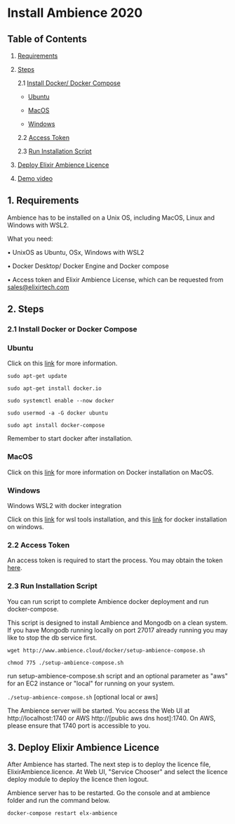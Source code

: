 
# Install Ambience 2020

## Table of Contents

1. [Requirements](#1-requirements)
2. [Steps](#2-steps)

   2.1 [Install Docker/ Docker Compose](#21-install-docker-or-docker-compose)
   
      * [Ubuntu](#ubuntu)
      
      * [MacOS](#macos)

      * [Windows](#windows)

   2.2 [Access Token](#22-access-token)

   2.3 [Run Installation Script](#23-run-installation-script)

3. [Deploy Elixir Ambience Licence](#3-deploy-elixir-ambience-license)
4. [Demo video](#4-demo-video)

## 1. Requirements

Ambience has to be installed on a Unix OS, including MacOS, Linux and Windows with WSL2.


What you need:

• UnixOS as Ubuntu, OSx, Windows with WSL2

• Docker Desktop/ Docker Engine and Docker compose

• Access token and Elixir Ambience License, which can be requested from sales@elixirtech.com


## 2. Steps

### 2.1 Install Docker or Docker Compose

###  Ubuntu

Click on this [link](https://linuxconfig.org/how-to-install-docker-on-ubuntu-20-04-lts-focal-fossa) for more information.

`sudo apt-get update`

`sudo apt-get install docker.io`

`sudo systemctl enable --now docker`

`sudo usermod -a -G docker ubuntu`

`sudo apt install docker-compose`

Remember to start docker after installation.


###  MacOS

Click on this [link](https://docs.docker.com/docker-for-mac/install/) for more information on Docker installation on MacOS.


###  Windows

Windows WSL2 with docker integration

Click on this [link](https://docs.microsoft.com/en-us/windows/wsl/tutorials/wsl-containers) for wsl tools installation, and this [link](https://docs.docker.com/docker-for-windows/install/) for docker installation on windows.


### 2.2 Access Token

An access token is required to start the process. You may obtain the token [here](https://drive.google.com/file/d/100cjveaPgcUAZJ5gL8j_aFHcm_PHmau1/view?usp=sharing).


### 2.3 Run Installation Script


 You can run script to complete Ambience docker deployment and run docker-compose.

 This script is designed to install Ambience and Mongodb on a clean system. If you have Mongodb running locally on port 27017 already running you may like to stop the db service first.

`wget http://www.ambience.cloud/docker/setup-ambience-compose.sh`

`chmod 775 ./setup-ambience-compose.sh`

run setup-ambience-compose.sh script and an optional parameter as "aws" for an EC2 instance or "local" for running on your system.

`./setup-ambience-compose.sh` [optional local or aws]

The Ambience server will be started. You access the Web UI at http://localhost:1740 or AWS http://[public aws dns host]:1740. On AWS, please ensure that 1740 port is accessible to you.


## 3. Deploy Elixir Ambience Licence


After Ambience has started. The next step is to deploy the licence file, ElixirAmbience.licence. At Web UI, "Service Chooser" and select the licence deploy module to deploy the licence then logout.

Ambience server has to be restarted. Go the console and at ambience folder and run the command below.

`docker-compose restart elx-ambience`
